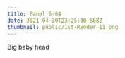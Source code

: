```yaml
---
title: Panel 5-04
date: 2021-04-30T23:25:30.508Z
thumbnail: public/1st-Render-11.png
---
```

Big baby head